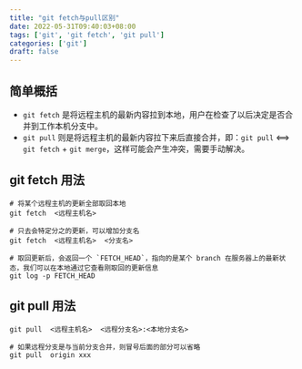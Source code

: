 ```yaml
---
title: "git fetch与pull区别"
date: 2022-05-31T09:40:03+08:00
tags: ['git', 'git fetch', 'git pull']
categories: ['git']
draft: false
---
```


## 简单概括

- `git fetch` 是将远程主机的最新内容拉到本地，用户在检查了以后决定是否合并到工作本机分支中。
- `git pull` 则是将远程主机的最新内容拉下来后直接合并，即：`git pull` <==> `git fetch` + `git merge`，这样可能会产生冲突，需要手动解决。

## git fetch 用法
```
# 将某个远程主机的更新全部取回本地
git fetch  <远程主机名>                 

# 只去会特定分之的更新，可以增加分支名
git fetch  <远程主机名>  <分支名>

# 取回更新后，会返回一个 `FETCH_HEAD`，指向的是某个 branch 在服务器上的最新状态，我们可以在本地通过它查看刚取回的更新信息
git log -p FETCH_HEAD
```

## git pull 用法
```
git pull  <远程主机名>  <远程分支名>:<本地分支名>

# 如果远程分支是与当前分支合并，则冒号后面的部分可以省略
git pull  origin xxx
```
